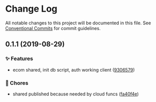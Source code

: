 # Change Log

All notable changes to this project will be documented in this file.
See [Conventional Commits](https://conventionalcommits.org) for commit guidelines.

<a name="0.1.1"></a>
## 0.1.1 (2019-08-29)


### :sparkles: Features

* ecom shared, init db script, auth working client ([9306579](https://github.com/caldera-digital/platform/commit/9306579))


### :ticket: Chores

* shared published because needed by cloud funcs ([fa40f4e](https://github.com/caldera-digital/platform/commit/fa40f4e))
